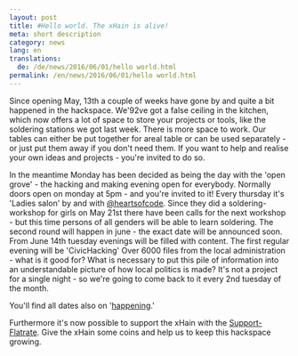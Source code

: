 ```yaml
---
layout: post
title: #Hello world. The xHain is alive!  
meta: short description
category: news
lang: en
translations:
  de: /de/news/2016/06/01/hello world.html  
permalink: /en/news/2016/06/01/hello world.html
---
```


Since opening May, 13th a couple of weeks have gone by and quite a bit happened in the hackspace. 
We\'92ve got a false ceiling in the kitchen, which now offers a lot of space to store your projects or tools, like the soldering stations we got last week. There is more space to work. Our tables can either be put together for areal table or can be used separately - or just put them away if you don't need them.
If you want to help and realise your own ideas and projects - you're invited to do so.

<!--more--> 
In the meantime Monday has been decided as being the day with the 'open grove'  - the hacking and making evening open for everybody. Normally doors open on monday at 5pm - and you're invited to it!
Every thursday it's 'Ladies salon' by and with [@heartsofcode][1].  Since they did a soldering-workshop for girls on May 21st there have been calls for the next workshop - but this time persons of all genders will be able to learn soldering. The second round will happen in june - the exact date will be announced soon.
From June 14th tuesday evenings will be filled with content. The first regular evening will be 'CivicHacking' Over 6000 files from the local administration - what is it good for? What is necessary to put this pile of information into an understandable picture of how local politics is made? It's not a project for a single night - so we're going to come back to it every 2nd tuesday of the month.

You'll find all dates also on '[happening][2].'

Furthermore it's now possible to support the xHain with the [Support-Flatrate][3]. Give the xHain some coins and help us to keep this hackspace growing.

[1]:	https://twitter.com/heartsofcode
[2]:	https://xhain-hackspace.github.io/calendar.html
[3]:	https://xhain-hackspace.github.io/support.html